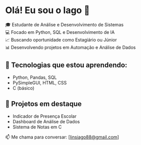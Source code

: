 # Olá! Eu sou o Iago 👋

🎓 Estudante de Análise e Desenvolvimento de Sistemas  
💻 Focado em Python, SQL e Desenvolvimento de IA  
📈 Buscando oportunidade como Estagiário ou Júnior  
📊 Desenvolvendo projetos em Automação e Análise de Dados

## 🚀 Tecnologias que estou aprendendo:
- Python, Pandas, SQL
- PySimpleGUI, HTML, CSS
- C (básico)

## 🧠 Projetos em destaque
- Indicador de Presença Escolar
- Dashboard de Análise de Dados
- Sistema de Notas em C

📫 Me chama para conversar: [linsiago88@gmail.com]
